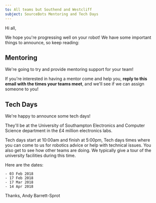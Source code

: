 ```yaml
---
to: All teams but Southend and Westcliff
subject: SourceBots Mentoring and Tech Days
---
```


Hi all,

We hope you're progressing well on your robot!
We have some important things to announce, so keep reading:

## Mentoring

We're going to try and provide mentoring support for your team!

If you're interested in having a mentor come and help you, **reply to this email with the times your teams meet**, and we'll see if we can assign someone to you!

## Tech Days

We're happy to announce some tech days!

They'll be at the University of Southampton Electronics and Computer Science department in the £4 million electronics labs.

Tech days start at 10:00am and finish at 5:00pm, Tech days times where you can come to us for robotics advice or help with technical issues. You also get to see how other teams are doing. We typically give a tour of the university facilities during this time.

Here are the dates:

    - 03 Feb 2018
    - 17 Feb 2018
    - 17 Mar 2018
    - 14 Apr 2018


Thanks,
Andy Barrett-Sprot
